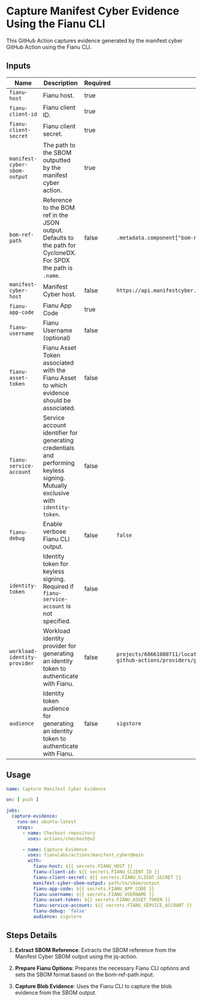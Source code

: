 # Capture Manifest Cyber Evidence Using the Fianu CLI

This GitHub Action captures evidence generated by the manifest cyber GitHub Action using the Fianu CLI.

## Inputs

| Name                         | Description                                                                                                                     | Required | Default                                                                                             |
|------------------------------|---------------------------------------------------------------------------------------------------------------------------------|----------|-----------------------------------------------------------------------------------------------------|
| `fianu-host`                 | Fianu host.                                                                                                                     | true     |                                                                                                     |
| `fianu-client-id`            | Fianu client ID.                                                                                                                | true     |                                                                                                     |
| `fianu-client-secret`        | Fianu client secret.                                                                                                            | true     |                                                                                                     |
| `manifest-cyber-sbom-output` | The path to the SBOM outputted by the manifest cyber action.                                                                    | true     |                                                                                                     |
| `bom-ref-path`               | Reference to the BOM ref in the JSON output. Defaults to the path for CycloneDX. For SPDX the path is `.name`.                  | false    | `.metadata.component["bom-ref"]`                                                                    |
| `manifest-cyber-host`        | Manifest Cyber host.                                                                                                            | false    | `https://api.manifestcyber.com`                                                                     |
| `fianu-app-code`             | Fianu App Code                                                                                                                  | true     |                                                                                                     |
| `fianu-username`             | Fianu Username (optional)                                                                                                       | false    |                                                                                                     |
| `fianu-asset-token`          | Fianu Asset Token associated with the Fianu Asset to which evidence should be associated.                                       | false    |                                                                                                     |
| `fianu-service-account`      | Service account identifier for generating credentials and performing keyless signing. Mutually exclusive with `identity-token`. | false    |                                                                                                     |
| `fianu-debug`                | Enable verbose Fianu CLI output.                                                                                                | false    | `false`                                                                                             |
| `identity-token`             | Identity token for keyless signing. Required if `fianu-service-account` is not specified.                                       | false    |                                                                                                     |
| `workload-identity-provider` | Workload identity provider for generating an identity token to authenticate with Fianu.                                         | false    | `projects/68661080711/locations/global/workloadIdentityPools/fianu-github-actions/providers/github` |
| `audience`                   | Identity token audience for generating an identity token to authenticate with Fianu.                                            | false    | `sigstore`                                                                                          |

## Usage

```yaml
name: Capture Manifest Cyber Evidence

on: [ push ]

jobs:
  capture-evidence:
    runs-on: ubuntu-latest
    steps:
      - name: Checkout repository
        uses: actions/checkout@v2

      - name: Capture Evidence
        uses: fianulabs/actions/manifest_cyber@main
        with:
          fianu-host: ${{ secrets.FIANU_HOST }}
          fianu-client-id: ${{ secrets.FIANU_CLIENT_ID }}
          fianu-client-secret: ${{ secrets.FIANU_CLIENT_SECRET }}
          manifest-cyber-sbom-output: path/to/sbom/output
          fianu-app-code: ${{ secrets.FIANU_APP_CODE }}
          fianu-username: ${{ secrets.FIANU_USERNAME }}
          fianu-asset-token: ${{ secrets.FIANU_ASSET_TOKEN }}
          fianu-service-account: ${{ secrets.FIANU_SERVICE_ACCOUNT }}
          fianu-debug: 'false'
          audience: sigstore
```

## Steps Details

1. **Extract SBOM Reference**:
   Extracts the SBOM reference from the Manifest Cyber SBOM output using the jq-action.

2. **Prepare Fianu Options**:
   Prepares the necessary Fianu CLI options and sets the SBOM format based on the bom-ref-path input.

3. **Capture Blob Evidence**:
   Uses the Fianu CLI to capture the blob evidence from the SBOM output.

